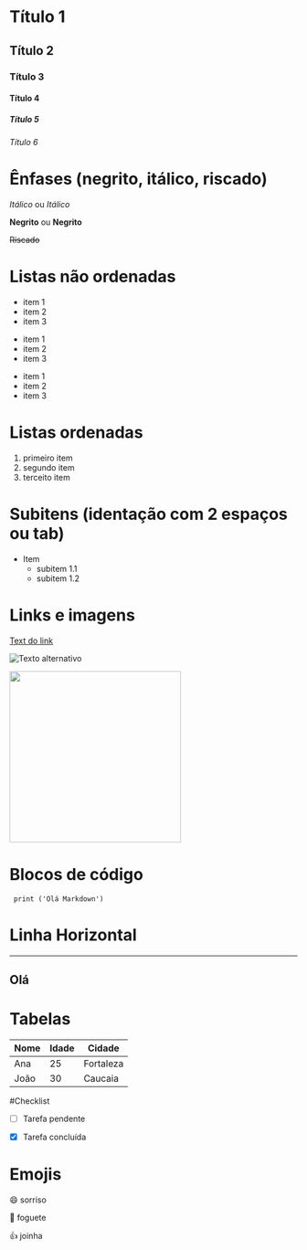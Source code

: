 # Título 1
## Título 2
### Título 3
#### Título 4
##### Título 5
###### Título 6

# Ênfases (negrito, itálico, riscado)
*Itálico*  ou _Itálico_


**Negrito** ou __Negrito__


~~Riscado~~  

# Listas não ordenadas

* item 1
* item 2
* item 3


- item 1
- item 2
- item 3


+ item 1
+ item 2
+ item 3


# Listas ordenadas 

1. primeiro item
2. segundo item
3. terceito item


# Subitens (identação com 2 espaços ou tab)

- Item
    - subitem 1.1
    - subitem 1.2

# Links e imagens

[Text do link](https://www.google.com)

![Texto alternativo](https://encrypted-tbn0.gstatic.com/images?q=tbn:ANd9GcQYZqZkpMyiN2uSuT7GAf6JSkJ44YsZqoQHdw&s)

<img src="https://encrypted-tbn0.gstatic.com/images?q=tbn:ANd9GcQYZqZkpMyiN2uSuT7GAf6JSkJ44YsZqoQHdw&s" width=300px>


# Blocos de código


```` print ('Olá Markdown')````


# Linha Horizontal

---
Olá
---

# Tabelas

|Nome   |Idade  |Cidade |
|-------|-------|-------|
|Ana    |25     |Fortaleza|
|João   |30     |Caucaia|


#Checklist

- [ ] Tarefa pendente
- [x] Tarefa concluída


# Emojis

:smile: sorriso


:rocket: foguete


:thumbsup: joinha




